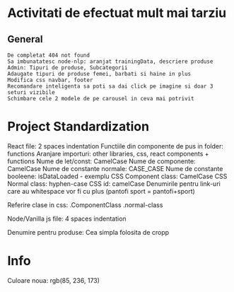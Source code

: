 # Activitati de efectuat mult mai tarziu
## General
    De completat 404 not found
    Sa imbunatatesc node-nlp: aranjat trainingData, descriere produse
    Admin: Tipuri de produse, Subcategorii
    Adaugate tipuri de produse femei, barbati si haine in plus
    Modifica css navbar, footer
    Recomandare inteligenta sa poti sa dai click pe imagine si doar 3 seturi vizibile
    Schimbare cele 2 modele de pe carousel in ceva mai potrivit
    


# Project Standardization
React file: 2 spaces indentation
Functiile din componente de pus in folder: functions
Aranjare importuri: other libraries, css, react components + functions
Nume de let/const: CamelCase
Nume de componente: CamelCase
Nume de constante normale: CASE_CASE
Nume de constante booleene: isDataLoaded - exemplu
CSS Component class: CamelCase
CSS Normal class: hyphen-case
CSS id: camelCase
Denumirile pentru link-uri care au whitespace vor fi cu plus (pantofi sport = pantofi+sport)

Referire clase in css: .ComponentClass .normal-class

Node/Vanilla js file: 4 spaces indentation

Denumire pentru produse: Cea simpla folosita de cropp

# Info
Culoare noua: rgb(85, 236, 173)